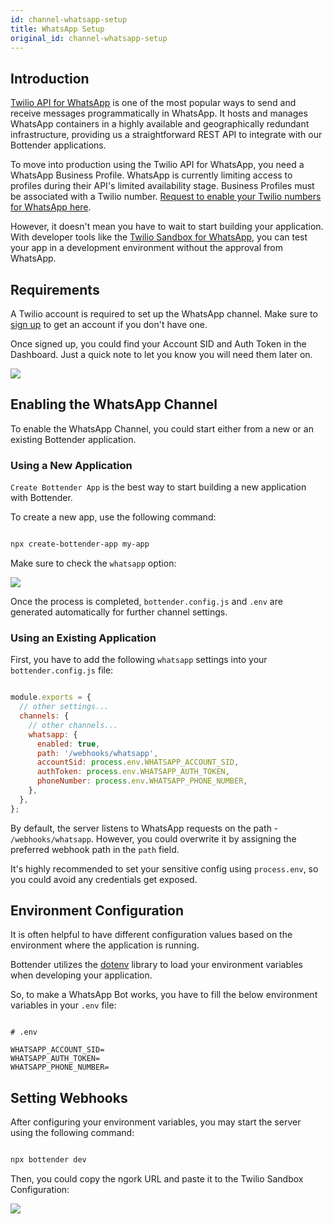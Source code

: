 ```yaml
---
id: channel-whatsapp-setup
title: WhatsApp Setup
original_id: channel-whatsapp-setup
---
```

## Introduction

[Twilio API for WhatsApp](https://www.twilio.com/whatsapp) is one of the most popular ways to send and receive messages programmatically in WhatsApp. It hosts and manages WhatsApp containers in a highly available and geographically redundant infrastructure, providing us a straightforward REST API to integrate with our Bottender applications.

To move into production using the Twilio API for WhatsApp, you need a WhatsApp Business Profile. WhatsApp is currently limiting access to profiles during their API's limited availability stage. Business Profiles must be associated with a Twilio number. [Request to enable your Twilio numbers for WhatsApp here](https://www.twilio.com/whatsapp/request-access).

However, it doesn't mean you have to wait to start building your application. With developer tools like the [Twilio Sandbox for WhatsApp](https://www.twilio.com/console/sms/whatsapp/sandbox), you can test your app in a development environment without the approval from WhatsApp.

## Requirements

A Twilio account is required to set up the WhatsApp channel. Make sure to [sign up](https://www.twilio.com/try-twilio) to get an account if you don't have one.

Once signed up, you could find your Account SID and Auth Token in the Dashboard. Just a quick note to let you know you will need them later on.

![](https://user-images.githubusercontent.com/3382565/75419061-f41cee00-596f-11ea-88a0-0586a2c082e3.png)

## Enabling the WhatsApp Channel

To enable the WhatsApp Channel, you could start either from a new or an existing Bottender application.

### Using a New Application

`Create Bottender App` is the best way to start building a new application with Bottender.

To create a new app, use the following command:

```sh

npx create-bottender-app my-app

```

Make sure to check the `whatsapp` option:

![](https://user-images.githubusercontent.com/3382565/75420500-1a905880-5973-11ea-80ed-623807855b70.png)

Once the process is completed, `bottender.config.js` and `.env` are generated automatically for further channel settings.

### Using an Existing Application

First, you have to add the following `whatsapp` settings into your `bottender.config.js` file:

```js

module.exports = {
  // other settings...
  channels: {
    // other channels...
    whatsapp: {
      enabled: true,
      path: '/webhooks/whatsapp',
      accountSid: process.env.WHATSAPP_ACCOUNT_SID,
      authToken: process.env.WHATSAPP_AUTH_TOKEN,
      phoneNumber: process.env.WHATSAPP_PHONE_NUMBER,
    },
  },
};

```

By default, the server listens to WhatsApp requests on the path - `/webhooks/whatsapp`. However, you could overwrite it by assigning the preferred webhook path in the `path` field.

It's highly recommended to set your sensitive config using `process.env`, so you could avoid any credentials get exposed.

## Environment Configuration

It is often helpful to have different configuration values based on the environment where the application is running.

Bottender utilizes the [dotenv](https://www.npmjs.com/package/dotenv) library to load your environment variables when developing your application.

So, to make a WhatsApp Bot works, you have to fill the below environment variables in your `.env` file:

```

# .env

WHATSAPP_ACCOUNT_SID=
WHATSAPP_AUTH_TOKEN=
WHATSAPP_PHONE_NUMBER=

```

## Setting Webhooks

After configuring your environment variables, you may start the server using the following command:

```sh

npx bottender dev

```

Then, you could copy the ngork URL and paste it to the Twilio Sandbox Configuration:

![](https://user-images.githubusercontent.com/3382565/75419069-f8490b80-596f-11ea-99d2-2b2bec96ff7a.png)
